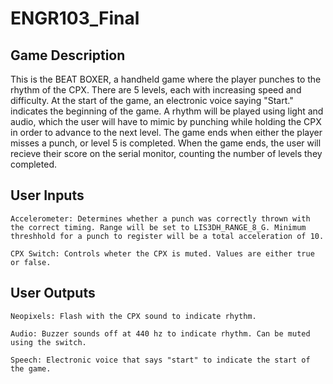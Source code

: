 # ENGR103_Final

## Game Description
This is the BEAT BOXER, a handheld game where the player punches to the rhythm of the CPX. There are 5 levels, each with increasing speed and difficulty.
At the start of the game, an electronic voice saying "Start." indicates the beginning of the game. A rhythm will be played using light and audio, which the user will have to mimic by punching while holding the CPX in order to advance to the next level. The game ends when either the player misses a punch, or level 5 is completed. When the game ends, the user will recieve their score on the serial monitor, counting the number of levels they completed. 

## User Inputs
```
Accelerometer: Determines whether a punch was correctly thrown with the correct timing. Range will be set to LIS3DH_RANGE_8_G. Minimum threshhold for a punch to register will be a total acceleration of 10. 
```
```
CPX Switch: Controls wheter the CPX is muted. Values are either true or false. 
```

## User Outputs
```
Neopixels: Flash with the CPX sound to indicate rhythm. 
```
```
Audio: Buzzer sounds off at 440 hz to indicate rhythm. Can be muted using the switch.  
```
```
Speech: Electronic voice that says "start" to indicate the start of the game. 
```


